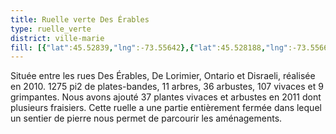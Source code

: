 ```yaml
---
title: Ruelle verte Des Érables 
type: ruelle_verte
district: ville-marie
fill: [{"lat":45.52839,"lng":-73.55642},{"lat":45.528188,"lng":-73.556602},{"lat":45.528103,"lng":-73.556436},{"lat":45.528186,"lng":-73.556605},{"lat":45.527947,"lng":-73.556838},{"lat":45.528178,"lng":-73.556608}]
---
```


Située entre les rues Des Érables, De Lorimier, Ontario et Disraeli, réalisée en 2010. 1275 pi2 de plates-bandes, 11 arbres, 36 arbustes, 107 vivaces et 9 grimpantes. Nous avons ajouté 37 plantes vivaces et arbustes en 2011 dont plusieurs fraisiers. Cette ruelle a une partie entièrement fermée dans lequel un sentier de pierre nous permet de parcourir les aménagements.
